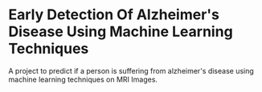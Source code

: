 # Early Detection Of Alzheimer's Disease Using Machine Learning Techniques
A project to predict if a person is suffering from alzheimer's disease using machine learning techniques on MRI Images.
